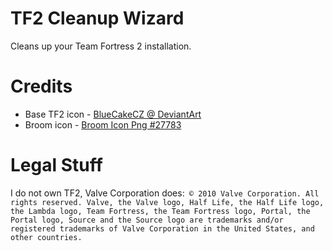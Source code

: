 # TF2 Cleanup Wizard
Cleans up your Team Fortress 2 installation.

# Credits
* Base TF2 icon - [BlueCakeCZ @ DeviantArt](https://www.deviantart.com/bluecakecz/art/Team-Fortress-2-HD-Icon-437666032)
* Broom icon - [Broom Icon Png #27783](https://icon-library.net/icon/broom-icon-png-1.html)

# Legal Stuff
I do not own TF2, Valve Corporation does:```
© 2010 Valve Corporation. All rights reserved. Valve, the Valve logo, Half Life, the Half Life logo, the Lambda logo, Team Fortress, the Team Fortress logo, Portal, the Portal logo, Source and the Source logo are trademarks and/or registered trademarks of Valve Corporation in the United States, and other countries.```
